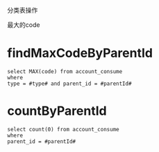 分类表操作

最大的code

findMaxCodeByParentId
===
	select MAX(code) from account_consume
	where 
	type = #type# and parent_id = #parentId#
	
countByParentId
===
	select count(0) from account_consume
	where
	parent_id = #parentId#
	
